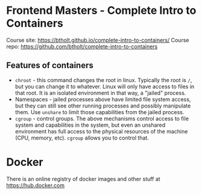 # Frontend Masters - Complete Intro to Containers

Course site: https://btholt.github.io/complete-intro-to-containers/
Course repo: https://github.com/btholt/complete-intro-to-containers

## Features of containers
* `chroot` - this command changes the root in linux. Typically the root is `/`, but you can change it to whatever. Linux will only have access to files in that root.  It is an isolated environment in that way, a "jailed" process.
* Namespaces - jailed processes above have limited file system access, but they can still see other running processes and possibly manipulate them.  Use `unshare` to limit those capabilities from the jailed process.
* `cgroup` - control groups.  The above mechanisms control access to file system and capabilities in the system, but even an unshared environment has full access to the physical resources of the machine (CPU, memory, etc).  `cgroup` allows you to control that.

# Docker

There is an online registry of docker images and other stuff at https://hub.docker.com


